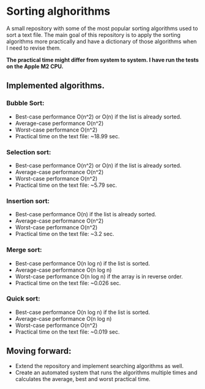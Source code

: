 # Sorting alghorithms
 
A small repository with some of the most popular sorting algorithms used to sort a text file.
The main goal of this repository is to apply the sorting algorithms more practically and have a dictionary of those algorithms when I need to revise them.

**The practical time might differ from system to system.
I have run the tests on the Apple M2 CPU.**

## Implemented algorithms.

### Bubble Sort:
- Best-case performance O(n^2) or O(n) if the list is already sorted.
- Average-case performance O(n^2)
- Worst-case performance O(n^2)
- Practical time on the text file: ~18.99 sec.

### Selection sort:
- Best-case performance O(n^2) or O(n) if the list is already sorted.
- Average-case performance O(n^2)
- Worst-case performance O(n^2)
- Practical time on the text file: ~5.79 sec.

### Insertion sort:
- Best-case performance  O(n) if the list is already sorted.
- Average-case performance O(n^2)
- Worst-case performance O(n^2)
- Practical time on the text file:  ~3.2 sec.

### Merge sort:
- Best-case performance  O(n log n) if the list is sorted.
- Average-case performance O(n log n)
- Worst-case performance O(n log n) if the array is in reverse order.
- Practical time on the text file:  ~0.026 sec.

### Quick sort:
- Best-case performance  O(n log n) if the list is sorted.
- Average-case performance O(n log n)
- Worst-case performance O(n^2)
- Practical time on the text file:  ~0.019 sec.

## Moving forward:
- Extend the repository and implement searching algorithms as well.
- Create an automated system that runs the algorithms multiple times and calculates the average, best and worst practical time.
